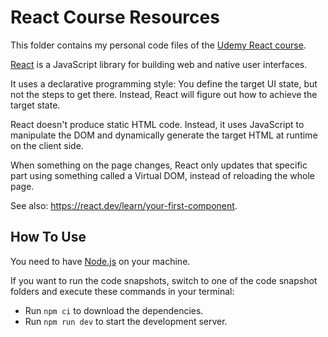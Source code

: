# React Course Resources

This folder contains my personal code files of the [Udemy React course](https://www.udemy.com/course/react-the-complete-guide-incl-redux/).

[React](https://react.dev) is a JavaScript library for building web and native user interfaces.

It uses a declarative programming style: You define the target UI state, but not the steps to get there.
Instead, React will figure out how to achieve the target state.

React doesn't produce static HTML code. Instead, it uses JavaScript to manipulate the DOM and dynamically
generate the target HTML at runtime on the client side.

When something on the page changes, React only updates that specific part using something called a Virtual DOM,
instead of reloading the whole page.

See also: <https://react.dev/learn/your-first-component>.

## How To Use

You need to have [Node.js](https://nodejs.org/en/download) on your machine.

If you want to run the code snapshots, switch to one of the code snapshot folders and execute these commands
in your terminal:

- Run `npm ci` to download the dependencies.
- Run `npm run dev` to start the development server.
